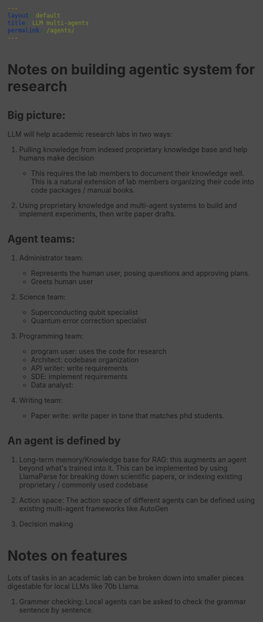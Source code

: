 ```yaml
---
layout: default
title: LLM multi-agents
permalink: /agents/
---
```


<style>
/* Make sure body and html span full height and have no background */
html, body {
    min-height: 100vh;
    background: transparent !important;
}

/* Create a background wrapper that covers everything */
body::before {
    content: '';
    position: fixed;
    top: 0;
    left: 0;
    width: 100%;
    height: 100%;
    background-image: url('/files/2024/JJ_Chain.png');
    background-size: cover;
    background-position: center;
    background-attachment: fixed;
    z-index: -2;
}

/* Dark overlay for the entire page */
body::after {
    content: '';
    position: fixed;
    top: 0;
    left: 0;
    width: 100%;
    height: 100%;
    background: rgba(0, 0, 0, 0.7);
    z-index: -1;
}

/* Override all header backgrounds and ensure proper z-index */
header,
.dark-mode header,
body.dark-mode header {
    background-color: transparent !important;
    position: relative;
    z-index: 100;
}

/* Override all footer backgrounds and ensure proper z-index */
footer,
#footer,
.dark-mode footer,
.dark-mode #footer,
body.dark-mode #footer {
    background-color: transparent !important;
    margin-top: 2em;
    position: relative;
    z-index: 1;
}

main {
    position: relative;
    z-index: 1;
    padding: 2em;
    max-width: none !important;
    width: 100%;
    margin: 0;
    min-height: calc(100vh - 200px);
    background: transparent !important;
    text-align: left;
}

/* Ensure text in header/footer remains visible */
.menu-link > a,
.search-button a,
.footer-section h3,
.social-link,
.footer-section p,
.dark-mode .menu-link > a,
.dark-mode .search-button a,
.dark-mode .footer-section h3,
.dark-mode .social-link,
.dark-mode .footer-section p {
    color: white !important;
    text-shadow: 0 1px 3px rgba(0, 0, 0, 0.3);
    position: relative;
    z-index: 101;
}

/* Style dropdown menu to be semi-transparent */
.dropdown-content,
.dark-mode .dropdown-content {
    background: rgba(26, 26, 26, 0.8) !important;
    backdrop-filter: blur(5px);
    -webkit-backdrop-filter: blur(5px);
    z-index: 102;
}

.dropdown-content a,
.dark-mode .dropdown-content a {
    color: white !important;
}

main > * {
    position: relative;
    z-index: 1;
    max-width: 1000px;
    margin-left: auto;
    margin-right: auto;
    color: white;
}

main h1 {
    font-size: 2em;
    margin-top: 1.5em;
    margin-bottom: 1em;
}

main p {
    margin-bottom: 1em;
    line-height: 1.6;
}

main a {
    color: var(--color-primary);
    text-decoration: none;
}

main a:hover {
    text-decoration: underline;
}

/* Add hover area for dropdown */
.menu-link {
    padding-bottom: 20px;
}

/* Create hover bridge for dropdown */
.dropdown-content::before {
    content: '';
    position: absolute;
    top: -20px;
    left: 0;
    right: 0;
    height: 20px;
    background: transparent;
}

/* Ensure dropdown items are clickable */
.dropdown-content a {
    position: relative;
    z-index: 103;
    display: block;
    padding: 0.8em 1.2em;
    color: white !important;
    transition: background-color 0.2s ease;
}

.dropdown-content a:hover {
    background-color: rgba(255, 255, 255, 0.1);
}

/* Background overlays */
body::before {
    z-index: -2;
}

body::after {
    z-index: -1;
}

main {
    z-index: 1;
}
</style>

# Notes on building agentic system for research

## Big picture:

LLM will help academic research labs in two ways:

1) Pulling knowledge from indexed proprietary knowledge base and help humans make decision
    - This requires the lab members to document their knowledge well. This is a natural extension of lab members organizing their code into code packages / manual books.

2) Using proprietary knowledge and multi-agent systems to build and implement experiments, then write paper drafts.

## Agent teams:

1) Administrator team: 
    - Represents the human user, posing questions and approving plans.
    - Greets human user

2) Science team:
    - Superconducting qubit specialist
    - Quantum error correction specialist

2) Programming team:
    - program user: uses the code for research
    - Architect: codebase organization
    - API writer: write requirements
    - SDE: implement requirements
    - Data analyst: 

3) Writing team:
    - Paper write: write paper in tone that matches phd students.


## An agent is defined by 

1) Long-term memory/Knowledge base for RAG: this augments an agent beyond what's trained into it. This can be implemented by using LlamaParse for breaking down scientific papers, or indexing existing proprietary / commonly used codebase
    
2) Action space: The action space of different agents can be defined using existing multi-agent frameworks like AutoGen

3) Decision making


# Notes on features

Lots of tasks in an academic lab can be broken down into smaller pieces digestable for local LLMs like 70b Llama.

1) Grammer checking: Local agents can be asked to check the grammar sentence by sentence. 

<!-- 2) Paper local checking: Agents can be used to check the structure of papers -->